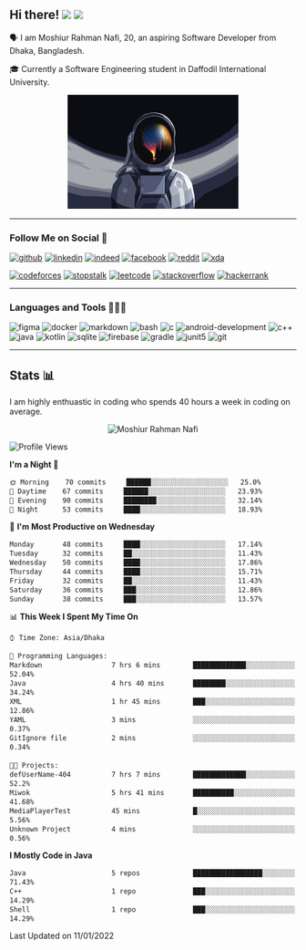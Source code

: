 ## Hi there! <img src="https://media.giphy.com/media/hvRJCLFzcasrR4ia7z/giphy.gif" width="28"> <img src="https://emojis.slackmojis.com/emojis/images/1531849430/4246/blob-sunglasses.gif?1531849430" width="28"/></h3>

🗣 I am Moshiur Rahman Nafi, 20, an aspiring Software Developer from Dhaka, Bangladesh.

🎓 Currently a Software Engineering student in Daffodil International University.

<p align="center">
    <img width="300" height="200" src="assets/resources/astraunaut.jpg" alt="defUserName-404">
</p>

---

### Follow Me on Social 👥

[![github](https://img.shields.io/badge/GitHub-100000?style=flat&logo=github&logoColor=white)](https://github.com/defUserName-404?tab=repositories)
[![linkedin](https://img.shields.io/badge/LinkedIn-0077B5?style=flat&logo=linkedin&logoColor=white)](https://www.linkedin.com/in/moshiur-rahman-nafi-469734229)
[![indeed](https://img.shields.io/badge/Indeed-2164f3?style=flat&logo=Indeed&logoColor=white)](https://my.indeed.com/resume?hl=en&co=US&from=gnav-career-guide-webapp)
[![facebook](https://img.shields.io/badge/Facebook-1877F2?style=flat&logo=facebook&logoColor=white)](https://www.facebook.com/moshiurrahman.nafi)
[![reddit](https://img.shields.io/badge/Reddit-FF4500?style=flat&logo=reddit&logoColor=white)](https://www.reddit.com/user/def_username-404)
[![xda](https://img.shields.io/badge/xda%20Developers-2DAAE9?style=flat&logo=xda-developers&logoColor=white)](https://forum.xda-developers.com/account/)

[![codeforces](https://img.shields.io/badge/Codeforces-445f9d?style=flat&logo=Codeforces&logoColor=white)](https://codeforces.com/profile/def_UserName)
[![stopstalk](https://img.shields.io/badge/StopStalk-red?style=flat&logo=StopStalk&logoColor=white)](https://www.stopstalk.com/user/profile/def_UserName)
[![leetcode](https://img.shields.io/badge/-LeetCode-FFA116?style=flat&logo=LeetCode&logoColor=black)](https://leetcode.com/def_UserName/)
[![stackoverflow](https://img.shields.io/badge/Stack_Overflow-FE7A16?style=flat&logo=stack-overflow&logoColor=brown)](https://stackoverflow.com/users/15433896/def-username)
[![hackerrank](https://img.shields.io/badge/-HackerRank-2EC866?style=flat&logo=HackerRank&logoColor=white)](https://www.hackerrank.com/def_UserName)

---

### Languages and Tools 👨🏾‍💻

![figma](https://img.shields.io/badge/Figma-F24E1E?style=for-the-badge&logo=figma&logoColor=white)
![docker](https://img.shields.io/badge/Docker-2CA5E0?style=for-the-badge&logo=docker&logoColor=white)
![markdown](https://img.shields.io/badge/Markdown-000000?style=for-the-badge&logo=markdown&logoColor=white)
![bash](https://img.shields.io/badge/Bash-121011?style=for-the-badge&logo=gnu-bash&logoColor=white)
![c](https://img.shields.io/badge/C-00599C?style=for-the-badge&logo=c&logoColor=white)
![android-development](https://img.shields.io/badge/Android_Development-3DDC84?style=for-the-badge&logo=android-studio&logoColor=white)
![c++](https://img.shields.io/badge/C%2B%2B-00599C?style=for-the-badge&logo=c%2B%2B&logoColor=white)
![java](https://img.shields.io/badge/Java-ED8B00?style=for-the-badge&logo=java&logoColor=white)
![kotlin](https://img.shields.io/badge/Kotlin-0095D5?&style=for-the-badge&logo=kotlin&logoColor=white)
![sqlite](https://img.shields.io/badge/SQLite-07405E?style=for-the-badge&logo=sqlite&logoColor=white)
![firebase](https://img.shields.io/badge/firebase-ffca28?style=for-the-badge&logo=firebase&logoColor=black)
![gradle](https://img.shields.io/badge/gradle-02303A?style=for-the-badge&logo=gradle&logoColor=white)
![junit5](https://img.shields.io/badge/Junit5-25A162?style=for-the-badge&logo=junit5&logoColor=white)
![git](https://img.shields.io/badge/GIT-E44C30?style=for-the-badge&logo=git&logoColor=white)

---
## Stats 📊
I am highly enthuastic in coding who spends 40 hours a week in coding on average.  

<p align="center">
<img src="https://github-readme-stats.vercel.app/api?username=defUserName-404&disable_year=true&show_icons=true&count_private=true&theme=dark&include_all_commits=true" alt="Moshiur Rahman Nafi"  />
</p>

<!--START_SECTION:waka-->
![Profile Views](http://img.shields.io/badge/Profile%20Views-0-blue)

**I'm a Night 🦉** 

```text
🌞 Morning    70 commits     ██████░░░░░░░░░░░░░░░░░░░   25.0% 
🌆 Daytime    67 commits     ██████░░░░░░░░░░░░░░░░░░░   23.93% 
🌃 Evening    90 commits     ████████░░░░░░░░░░░░░░░░░   32.14% 
🌙 Night      53 commits     ████░░░░░░░░░░░░░░░░░░░░░   18.93%

```
📅 **I'm Most Productive on Wednesday** 

```text
Monday       48 commits     ████░░░░░░░░░░░░░░░░░░░░░   17.14% 
Tuesday      32 commits     ██░░░░░░░░░░░░░░░░░░░░░░░   11.43% 
Wednesday    50 commits     ████░░░░░░░░░░░░░░░░░░░░░   17.86% 
Thursday     44 commits     ████░░░░░░░░░░░░░░░░░░░░░   15.71% 
Friday       32 commits     ██░░░░░░░░░░░░░░░░░░░░░░░   11.43% 
Saturday     36 commits     ███░░░░░░░░░░░░░░░░░░░░░░   12.86% 
Sunday       38 commits     ███░░░░░░░░░░░░░░░░░░░░░░   13.57%

```


📊 **This Week I Spent My Time On** 

```text
⌚︎ Time Zone: Asia/Dhaka

💬 Programming Languages: 
Markdown                 7 hrs 6 mins        █████████████░░░░░░░░░░░░   52.04% 
Java                     4 hrs 40 mins       ████████░░░░░░░░░░░░░░░░░   34.24% 
XML                      1 hr 45 mins        ███░░░░░░░░░░░░░░░░░░░░░░   12.86% 
YAML                     3 mins              ░░░░░░░░░░░░░░░░░░░░░░░░░   0.37% 
GitIgnore file           2 mins              ░░░░░░░░░░░░░░░░░░░░░░░░░   0.34%

🐱‍💻 Projects: 
defUserName-404          7 hrs 7 mins        █████████████░░░░░░░░░░░░   52.2% 
Miwok                    5 hrs 41 mins       ██████████░░░░░░░░░░░░░░░   41.68% 
MediaPlayerTest          45 mins             █░░░░░░░░░░░░░░░░░░░░░░░░   5.56% 
Unknown Project          4 mins              ░░░░░░░░░░░░░░░░░░░░░░░░░   0.56%

```

**I Mostly Code in Java** 

```text
Java                     5 repos             █████████████████░░░░░░░░   71.43% 
C++                      1 repo              ███░░░░░░░░░░░░░░░░░░░░░░   14.29% 
Shell                    1 repo              ███░░░░░░░░░░░░░░░░░░░░░░   14.29%

```



 Last Updated on 11/01/2022
<!--END_SECTION:waka-->
